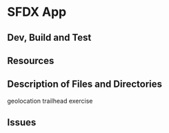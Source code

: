 # SFDX  App

## Dev, Build and Test


## Resources


## Description of Files and Directories

geolocation trailhead exercise 

## Issues


